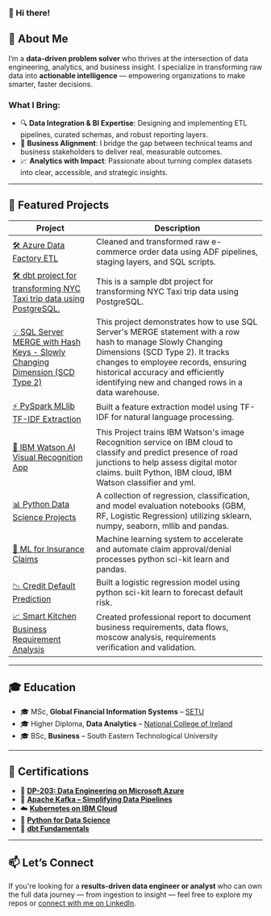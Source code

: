### 👋 Hi there!

## 🚀 About Me

I’m a **data-driven problem solver** who thrives at the intersection of data engineering, analytics, and business insight. I specialize in transforming raw data into **actionable intelligence** — empowering organizations to make smarter, faster decisions.

### What I Bring:

- 🔍 **Data Integration & BI Expertise**: Designing and implementing ETL pipelines, curated schemas, and robust reporting layers.
- 🤝 **Business Alignment**: I bridge the gap between technical teams and business stakeholders to deliver real, measurable outcomes.
- 📈 **Analytics with Impact**: Passionate about turning complex datasets into clear, accessible, and strategic insights.

---

## 💼 Featured Projects

| Project | Description |
|--------|-------------|
| [🛠 Azure Data Factory ETL](https://github.com/JJRyan0/ETL_Raw_Transform_Curated_Schema/tree/main) | Cleaned and transformed raw e-commerce order data using ADF pipelines, staging layers, and SQL scripts. |
| [🛠 dbt project for transforming NYC Taxi trip data using PostgreSQL.](https://github.com/JJRyan0/NYC-Taxi-ETL-with-dbt-Core/tree/main) | This is a sample dbt project for transforming NYC Taxi trip data using PostgreSQL.
| [ 💡 SQL Server MERGE with Hash Keys - Slowly Changing Dimension (SCD Type 2)](https://github.com/JJRyan0/T_SQL_Scripts/blob/main/scd_type_2_hash_keys.md) | This project demonstrates how to use SQL Server's MERGE statement with a row hash to manage Slowly Changing Dimensions (SCD Type 2). It tracks changes to employee records, ensuring historical accuracy and efficiently identifying new and changed rows in a data warehouse.
| [⚡️ PySpark MLlib TF-IDF Extraction](https://github.com/JJRyan0/john-python-jupyter-notebooks/blob/master/Apache%20Spark%20(MLlib)%20-%20%20Extracting%20Text%20Features%20for%20TF-IDF.ipynb) | Built a feature extraction model using TF-IDF for natural language processing. |
| [🤖 IBM Watson AI Visual Recognition App](https://github.com/JJRyan0/ibm-watson-visual-recognition-system-identifying-junction-types) | This Project trains IBM Watson's image Recognition service on IBM cloud to classify and predict presence of road junctions to help assess digital motor claims. built Python, IBM cloud, IBM Watson classifier and yml. |
| [📊 Python Data Science Projects](https://github.com/JJRyan0/john-python-jupyter-notebooks) | A collection of regression, classification, and model evaluation notebooks (GBM, RF, Logistic Regression) utilizing sklearn, numpy, seaborn, mllib and pandas. |
| [🧠 ML for Insurance Claims](https://gist.github.com/JJRyan0/0625271b52cf2ac5cfbffa79f1ab471f) | Machine learning system to accelerate and automate claim approval/denial processes python sci-kit learn and pandas. |
| [📉 Credit Default Prediction](https://github.com/JJRyan0/john-python-jupyter-notebooks/blob/master/KFold%20CV-Credit%20Card%20Default%20Prediction%20-%20Logistic%20Regression.ipynb) | Built a logistic regression model using python sci-kit learn to forecast default risk. |
| [📈 Smart Kitchen Business Requirement Analysis](https://github.com/JJRyan0/business-analyst-projects/blob/main/Business%20Analysis%20Data%20Flow%20-%20Smart%20Kitchen.pdf) | Created professional report to document business requirements, data flows, moscow analysis, requirements verification and validation. |

---

## 🎓 Education

- 🎓 MSc, **Global Financial Information Systems** – [SETU](https://www.wit.ie/schools/business/school_of_business/msc_in_gfis)  
- 🎓 Higher Diploma, **Data Analytics** – [National College of Ireland](http://courses.ncirl.ie/index.cfm/page/course/courseId/2372)  
- 🎓 BSc, **Business** – South Eastern Technological University  

---

## 📜 Certifications

- 📘 [**DP-203: Data Engineering on Microsoft Azure**](https://www.udemy.com/certificate/UC-66ebb2ee-c829-4ca3-9e92-0b86e3ae24d3/)
- 🧬 [**Apache Kafka – Simplifying Data Pipelines**](https://www.credly.com/badges/105fd5cb-1750-4690-ab75-86aaf63de1e3/linked_in)
- ☁️ [**Kubernetes on IBM Cloud**](https://www.credly.com/badges/a0d091ab-123b-435a-b48c-82cf2d8bc9a4/linked_in)
- 🐍 [**Python for Data Science**](https://www.credly.com/badges/c79e4eb4-7871-4889-a4eb-bbddcf12d3ba/linked_in)
- 🧱 [**dbt Fundamentals**](https://credentials.getdbt.com/8ff129f2-1223-47f4-85e9-06b5969bf1d4#acc.63xYluqf)

---

## 📫 Let’s Connect

If you're looking for a **results-driven data engineer or analyst** who can own the full data journey — from ingestion to insight — feel free to explore my repos or [connect with me on LinkedIn](https://www.linkedin.com/in/john-ryan-da/).

